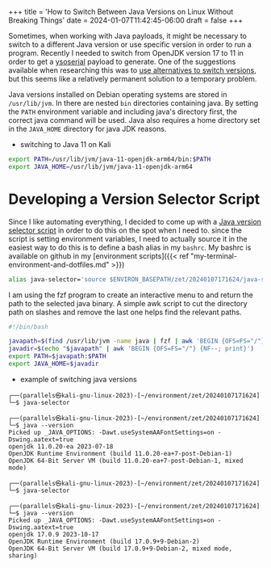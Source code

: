 +++
title = 'How to Switch Between Java Versions on Linux Without Breaking Things'
date = 2024-01-07T11:42:45-06:00
draft = false
+++

Sometimes, when working with Java payloads, it might be necessary to switch to a different Java version or use specific version in order to run a program.
Recently I needed to switch from OpenJDK version 17 to 11 in order to get a [ysoserial](https://github.com/frohoff/ysoserial) payload to generate.
One of the suggestions available when researching this was to [use alternatives to switch versions](https://askubuntu.com/questions/740757/switch-between-multiple-java-versions), but this seems like a relatively permanent solution to a temporary problem.

Java versions installed on Debian operating systems are stored in `/usr/lib/jvm`.
In there are nested `bin` directories containing java.
By setting the `PATH` environment variable and including java's directory first, the correct java command will be used.
Java also requires a home directory set in the `JAVA_HOME` directory for java JDK reasons.

- switching to Java 11 on Kali
```bash
export PATH=/usr/lib/jvm/java-11-openjdk-arm64/bin:$PATH
export JAVA_HOME=/usr/lib/jvm/java-11-openjdk-arm64
```

# Developing a Version Selector Script
Since I like automating everything, I decided to come up with a [Java version selector script](https://github.com/nicholas-long/environment/blob/main/zet/20240107171624/README.md) in order to do this on the spot when I need to.
since the script is setting environment variables, I need to actually source it in the easiest way to do this is to define a bash alias in my `bashrc`.
My bashrc is available on github in my [environment scripts]({{< ref "my-terminal-environment-and-dotfiles.md" >}})

```bash
alias java-selector='source $ENVIRON_BASEPATH/zet/20240107171624/java-selector'
```

I am using the fzf program to create an interactive menu to and return the path to the selected java binary.
A simple awk script to cut the directory path on slashes and remove the last one helps find the relevant paths.
```bash
#!/bin/bash

javapath=$(find /usr/lib/jvm -name java | fzf | awk 'BEGIN {OFS=FS="/"} {NF--; print}')
javadir=$(echo "$javapath" | awk 'BEGIN {OFS=FS="/"} {NF--; print}')
export PATH=$javapath:$PATH
export JAVA_HOME=$javadir
```

- example of switching java versions
```
┌──(parallels㉿kali-gnu-linux-2023)-[~/environment/zet/20240107171624]
└─$ java-selector

┌──(parallels㉿kali-gnu-linux-2023)-[~/environment/zet/20240107171624]
└─$ java --version
Picked up _JAVA_OPTIONS: -Dawt.useSystemAAFontSettings=on -Dswing.aatext=true
openjdk 11.0.20-ea 2023-07-18
OpenJDK Runtime Environment (build 11.0.20-ea+7-post-Debian-1)
OpenJDK 64-Bit Server VM (build 11.0.20-ea+7-post-Debian-1, mixed mode)

┌──(parallels㉿kali-gnu-linux-2023)-[~/environment/zet/20240107171624]
└─$ java-selector

┌──(parallels㉿kali-gnu-linux-2023)-[~/environment/zet/20240107171624]
└─$ java --version
Picked up _JAVA_OPTIONS: -Dawt.useSystemAAFontSettings=on -Dswing.aatext=true
openjdk 17.0.9 2023-10-17
OpenJDK Runtime Environment (build 17.0.9+9-Debian-2)
OpenJDK 64-Bit Server VM (build 17.0.9+9-Debian-2, mixed mode, sharing)
```
